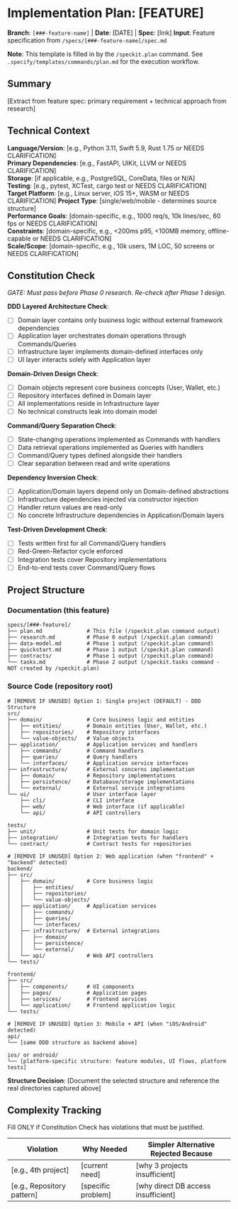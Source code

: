 # Implementation Plan: [FEATURE]

**Branch**: `[###-feature-name]` | **Date**: [DATE] | **Spec**: [link]
**Input**: Feature specification from `/specs/[###-feature-name]/spec.md`

**Note**: This template is filled in by the `/speckit.plan` command. See `.specify/templates/commands/plan.md` for the execution workflow.

## Summary

[Extract from feature spec: primary requirement + technical approach from research]

## Technical Context

<!--
  ACTION REQUIRED: Replace the content in this section with the technical details
  for the project. The structure here is presented in advisory capacity to guide
  the iteration process.
-->

**Language/Version**: [e.g., Python 3.11, Swift 5.9, Rust 1.75 or NEEDS CLARIFICATION]  
**Primary Dependencies**: [e.g., FastAPI, UIKit, LLVM or NEEDS CLARIFICATION]  
**Storage**: [if applicable, e.g., PostgreSQL, CoreData, files or N/A]  
**Testing**: [e.g., pytest, XCTest, cargo test or NEEDS CLARIFICATION]  
**Target Platform**: [e.g., Linux server, iOS 15+, WASM or NEEDS CLARIFICATION]
**Project Type**: [single/web/mobile - determines source structure]  
**Performance Goals**: [domain-specific, e.g., 1000 req/s, 10k lines/sec, 60 fps or NEEDS CLARIFICATION]  
**Constraints**: [domain-specific, e.g., <200ms p95, <100MB memory, offline-capable or NEEDS CLARIFICATION]  
**Scale/Scope**: [domain-specific, e.g., 10k users, 1M LOC, 50 screens or NEEDS CLARIFICATION]

## Constitution Check

*GATE: Must pass before Phase 0 research. Re-check after Phase 1 design.*

**DDD Layered Architecture Check**:

- [ ] Domain layer contains only business logic without external framework dependencies
- [ ] Application layer orchestrates domain operations through Commands/Queries  
- [ ] Infrastructure layer implements domain-defined interfaces only
- [ ] UI layer interacts solely with Application layer

**Domain-Driven Design Check**:

- [ ] Domain objects represent core business concepts (User, Wallet, etc.)
- [ ] Repository interfaces defined in Domain layer
- [ ] All implementations reside in Infrastructure layer
- [ ] No technical constructs leak into domain model

**Command/Query Separation Check**:

- [ ] State-changing operations implemented as Commands with handlers
- [ ] Data retrieval operations implemented as Queries with handlers
- [ ] Command/Query types defined alongside their handlers
- [ ] Clear separation between read and write operations

**Dependency Inversion Check**:

- [ ] Application/Domain layers depend only on Domain-defined abstractions
- [ ] Infrastructure dependencies injected via constructor injection
- [ ] Handler return values are read-only
- [ ] No concrete Infrastructure dependencies in Application/Domain layers

**Test-Driven Development Check**:

- [ ] Tests written first for all Command/Query handlers
- [ ] Red-Green-Refactor cycle enforced
- [ ] Integration tests cover Repository implementations
- [ ] End-to-end tests cover Command/Query flows

## Project Structure

### Documentation (this feature)

```
specs/[###-feature]/
├── plan.md              # This file (/speckit.plan command output)
├── research.md          # Phase 0 output (/speckit.plan command)
├── data-model.md        # Phase 1 output (/speckit.plan command)
├── quickstart.md        # Phase 1 output (/speckit.plan command)
├── contracts/           # Phase 1 output (/speckit.plan command)
└── tasks.md             # Phase 2 output (/speckit.tasks command - NOT created by /speckit.plan)
```

### Source Code (repository root)
<!--
  ACTION REQUIRED: Replace the placeholder tree below with the concrete layout
  for this feature. Delete unused options and expand the chosen structure with
  real paths (e.g., apps/admin, packages/something). The delivered plan must
  not include Option labels.
-->

```text
# [REMOVE IF UNUSED] Option 1: Single project (DEFAULT) - DDD Structure
src/
├── domain/              # Core business logic and entities
│   ├── entities/        # Domain entities (User, Wallet, etc.)
│   ├── repositories/    # Repository interfaces
│   └── value-objects/   # Value objects
├── application/         # Application services and handlers
│   ├── commands/        # Command handlers
│   ├── queries/         # Query handlers
│   └── interfaces/      # Application service interfaces
├── infrastructure/      # External concerns implementation
│   ├── domain/          # Repository implementations
│   ├── persistence/     # Database/storage implementations
│   └── external/        # External service integrations
└── ui/                  # User interface layer
    ├── cli/             # CLI interface
    ├── web/             # Web interface (if applicable)
    └── api/             # API controllers

tests/
├── unit/                # Unit tests for domain logic
├── integration/         # Integration tests for handlers
└── contract/            # Contract tests for repositories

# [REMOVE IF UNUSED] Option 2: Web application (when "frontend" + "backend" detected)
backend/
├── src/
│   ├── domain/          # Core business logic
│   │   ├── entities/
│   │   ├── repositories/
│   │   └── value-objects/
│   ├── application/     # Application services
│   │   ├── commands/
│   │   ├── queries/
│   │   └── interfaces/
│   ├── infrastructure/  # External integrations
│   │   ├── domain/
│   │   ├── persistence/
│   │   └── external/
│   └── api/             # Web API controllers
└── tests/

frontend/
├── src/
│   ├── components/      # UI components
│   ├── pages/           # Application pages
│   ├── services/        # Frontend services
│   └── application/     # Frontend application logic
└── tests/

# [REMOVE IF UNUSED] Option 3: Mobile + API (when "iOS/Android" detected)
api/
└── [same DDD structure as backend above]

ios/ or android/
└── [platform-specific structure: feature modules, UI flows, platform tests]
```

**Structure Decision**: [Document the selected structure and reference the real
directories captured above]

## Complexity Tracking

Fill ONLY if Constitution Check has violations that must be justified.

| Violation | Why Needed | Simpler Alternative Rejected Because |
|-----------|------------|-------------------------------------|
| [e.g., 4th project] | [current need] | [why 3 projects insufficient] |
| [e.g., Repository pattern] | [specific problem] | [why direct DB access insufficient] |
